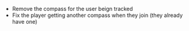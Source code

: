 - Remove the compass for the user beign tracked
- Fix the player getting another compass when they join (they already have one)